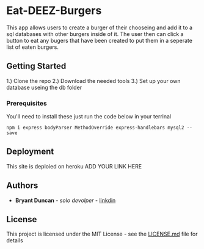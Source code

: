 # Eat-DEEZ-Burgers
 This app allows users to create a burger of their chooseing and add it to a sql databases with other burgers inside of it. The user then can click a button to eat any bugers that have been created to put them in a seperate list of eaten burgers. 

## Getting Started

1.) Clone the repo 
2.) Download the needed tools 
3.) Set up your own database useing the db folder

### Prerequisites
You'll need to install these 
just run the code below in your terrinal

```
npm i express bodyParser MethodOverride express-handlebars mysql2 --save
```

## Deployment

This site is deploied on heroku 
ADD YOUR LINK HERE 

## Authors

* **Bryant Duncan** - *solo devolper* - [linkdin](https://www.linkedin.com/in/bryant-duncan/)


## License

This project is licensed under the MIT License - see the [LICENSE.md](LICENSE.md) file for details


 